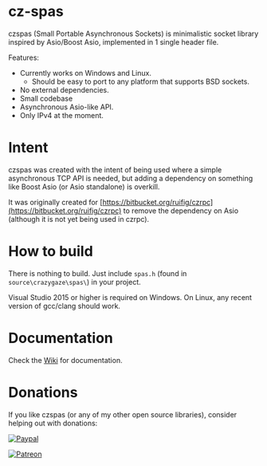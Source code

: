 cz-spas
=======

czspas (Small Portable Asynchronous Sockets) is minimalistic socket library inspired by Asio/Boost Asio, implemented in 1 single header file.

Features:

* Currently works on Windows and Linux.
	* Should be easy to port to any platform that supports BSD sockets.
* No external dependencies.
* Small codebase
* Asynchronous Asio-like API.
* Only IPv4 at the moment.

Intent
======

czspas was created with the intent of being used where a simple asynchronous TCP API is needed, but adding a dependency on something like Boost Asio (or Asio standalone) is overkill.

It was originally created for [https://bitbucket.org/ruifig/czrpc](https://bitbucket.org/ruifig/czrpc) to remove the dependency on Asio (although it is not yet being used in czrpc).

How to build
============

There is nothing to build. Just include ```spas.h``` (found in ```source\crazygaze\spas\```) in your project.

Visual Studio 2015 or higher is required on Windows. On Linux, any recent version of gcc/clang should work.

Documentation
=============

Check the [Wiki](https://github.com/ruifig/czspas/wiki) for documentation.

Donations
=========

If you like czspas (or any of my other open source libraries), consider helping out with donations:

[![Paypal](https://www.paypalobjects.com/webstatic/en_US/i/btn/png/btn_donate_cc_147x47.png)](https://www.paypal.com/cgi-bin/webscr?cmd=_s-xclick&hosted_button_id=YYWNU5LWRH8HS)

[![Patreon](https://cloud.githubusercontent.com/assets/8225057/5990484/70413560-a9ab-11e4-8942-1a63607c0b00.png)](https://www.patreon.com/RuiMVFigueira)


